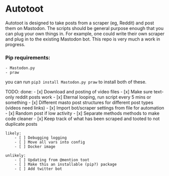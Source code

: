 # Autotoot
Autotoot is designed to take posts from a scraper (eg, Reddit) and post them on Mastodon. The scripts should be general purpose enough
that you can plug your own things in. For example, one could write their own scraper and plug in to the existing Mastodon bot. This repo
is very much a work in progress.

### Pip requirements:
    - Mastodon.py
    - praw
you can run `pip3 install Mastodon.py praw` to install both of these.

TODO:
    done:
        - [x] Download and posting of video files
        - [x] Make sure text-only reddit posts work
        - [x] Eternal looping, run script every 5 mins or something
        - [x] Different masto post structures for different post types (videos need links)
        - [x] Import bot/scraper settings from file for automation
        - [x] Random post if low activity
        - [x] Separate methods methods to make code cleaner
        - [x] Keep track of what has been scraped and tooted to not duplicate posts

      
    likely:
        - [ ] Debugging logging
        - [ ] Move all vars into config
        - [ ] Docker image

    unlikely:
        - [ ] Updating from @mention toot
        - [ ] Make this an installable (pip?) package
        - [ ] Add twitter bot
